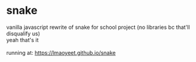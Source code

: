 # snake
vanilla javascript rewrite of snake for school project (no libraries bc that'll disqualify us)
<br />
yeah that's it
<br /><br />
running at: https://lmaoyeet.github.io/snake
